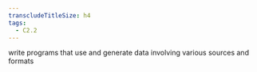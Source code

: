 ```yaml
---
transcludeTitleSize: h4
tags:
  - C2.2
---
```

write programs that use and generate data involving various sources and formats